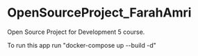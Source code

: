 # OpenSourceProject_FarahAmri
Open Source Project for Development 5 course. 

To run this app run "docker-compose up --build -d"

